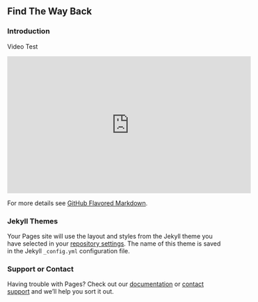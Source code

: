 ## Find The Way Back

<!-- You can use the [editor on GitHub](https://github.com/bingbingwei/IKE-InvertibleKernelEstimator/edit/gh-pages/index.md) to maintain and preview the content for your website in Markdown files.

Whenever you commit to this repository, GitHub Pages will run [Jekyll](https://jekyllrb.com/) to rebuild the pages in your site, from the content in your Markdown files.
 -->
### Introduction
Video Test
<iframe width="560" height="315" src="https://www.youtube.com/embed/2MGEp_uzT8U" frameborder="0" allow="autoplay; encrypted-media" allowfullscreen></iframe>



For more details see [GitHub Flavored Markdown](https://guides.github.com/features/mastering-markdown/).

### Jekyll Themes

Your Pages site will use the layout and styles from the Jekyll theme you have selected in your [repository settings](https://github.com/bingbingwei/IKE-InvertibleKernelEstimator/settings/pages). The name of this theme is saved in the Jekyll `_config.yml` configuration file.

### Support or Contact

Having trouble with Pages? Check out our [documentation](https://docs.github.com/categories/github-pages-basics/) or [contact support](https://support.github.com/contact) and we’ll help you sort it out.
